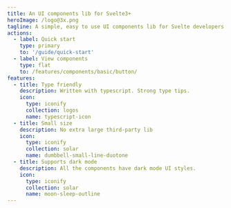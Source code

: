 ```yaml
---
title: An UI components lib for Svelte3+
heroImage: /logo@3x.png
tagline: A simple, easy to use UI components lib for Svelte developers.
actions:
  - label: Quick start
    type: primary
    to: '/guide/quick-start'
  - label: View components
    type: flat
    to: /features/components/basic/button/
features:
  - title: Type friendly
    description: Written with typescript. Strong type tips.
    icon:
      type: iconify
      collection: logos
      name: typescript-icon
  - title: Small size
    description: No extra large third-party lib
    icon:
      type: iconify
      collection: solar
      name: dumbbell-small-line-duotone
  - title: Supports dark mode
    description: All the components have dark mode UI styles.
    icon: 
      type: iconify
      collection: solar
      name: moon-sleep-outline
---
```

